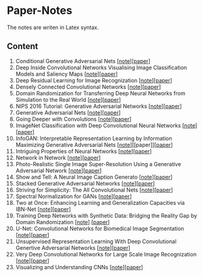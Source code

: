 # Paper-Notes
The notes are writen in Latex syntax.

## Content

1. Conditional Generative Adversarial Nets [[note](./Conditional-Generative-Adversarial-Nets/cGANs.md)][[paper](https://arxiv.org/abs/1411.1784)]
2. Deep Inside Convolutional Networks Visualising Image Classification Models and Saliency Maps [[note](./Deep-Inside-Convolutional-Networks-Visualising-Image-Classification-Models-and-Saliency-Maps/CNN-Vis-Saliency-Maps.md)][[paper](https://arxiv.org/abs/1312.6034)]
3. Deep Residual Learning for Image Recognization [[note](./Deep-Residual-Learning-for-Image-Recognition/ResNet.md)][[paper](https://arxiv.org/abs/1512.03385)]
4. Densely Connected Convolutional Networks [[note](./Densely-Connected-Convolutional-Networks/DenseNet.md)][[paper](https://arxiv.org/abs/1608.06993)]
5. Domain Randomization for Transferring Deep Neural Networks from Simulation to the Real World [[note](./Domain-Randomization-for-Transferring-Deep-Neural-Networks-from-Simulation-to-the-Real-World/Domain-Randomization.md)][[paper](https://arxiv.org/abs/1703.06907)]
6. NIPS 2016 Tutorial: Generative Adversarial Networks  [[note](./GAN-Tutorial/GAN.md)][[paper](https://arxiv.org/abs/1701.00160)]
7. Generative Adversarial Nets [[note](./Generative-Adversarial-Nets/GAN.md)][[paper](https://arxiv.org/abs/1406.2661)]
8. Going Deeper with Convolutions [[note](./Going-Deeper-with-Convolutions/GoogleNet.md)][[paper](https://arxiv.org/abs/1409.4842)]
9. ImageNet Classification with Deep Convolutional Neural Networks [[note](./ImageNet-Classification-with-Deep-Convolutional-Neural-Networks/AlexNet.md)][[paper](https://www.nvidia.cn/content/tesla/pdf/machine-learning/imagenet-classification-with-deep-convolutional-nn.pdf)]
10. InfoGAN: Interpretable Representation Learning by Information Maximizing Generative Adversarial Nets [[note](./InfoGAN-Interpretable-Representation-Learning-by-Information-Maximizing-Generative-Adversarial-Nets/InfoGAN.md)][[paper]][[paper](https://arxiv.org/abs/1606.03657)]
11. Intriguing Properties of Neural Networks [[note](./Intriguing-Properties-of-Neural-Networks/Adversarial-Examples.md)][[paper](https://arxiv.org/abs/1312.6199)]
12. Network in Network [[note](./Network-in-Network/NIN.md)][[paper](https://arxiv.org/abs/1312.4400)]
13. Photo-Realistic Single Image Super-Resolution Using a Generative Adversarial
    Network [[note](./Photo-Realistic-Single-Image-Super-Resolution-Using-a-Generative-Adversarial-Network/SRGAN.md)][[paper](https://arxiv.org/pdf/1609.04802.pdf)]
14. Show and Tell: A Neural Image Caption Generato [[note](./Show-and-Tell-A-Neural-Image-Caption-Generator/Show-and-Tell.md)][[paper](https://arxiv.org/abs/1411.4555)]
15. Stacked Generative Adversarial Networks [[note](./Stacked-Generative-Adversarial-Networks/SGAN.md)][[paper](https://arxiv.org/pdf/1612.04357.pdf)]
16. Striving for Simplicity: The All Convolutional Nets [[note](./Striving-for-Simplicity-The-All-Convolutional-Net/All-CNNs.md)][[paper](https://arxiv.org/abs/1412.6806)]
17. Spectral Normalization for GANs [[note](./Spectral-Normalization-for-GANS/Spectral-Norm.md)][[paper](https://arxiv.org/pdf/1802.05957.pdf)]
18. Two at Once: Enhancing Learning and Generalization Capacities via IBN-Net [[note](./Two-at-Once-Enhancing-Learning-and-Generalization-Capacities-via-IBN-Net/IBN-Net.md)][[paper](https://arxiv.org/abs/1807.09441)]
19. Training Deep Networks with Synthetic Data: Bridging the Reality Gap by Domain Randomization [[note](./Training-Deep-Networks-with-Synthetic-Data-Bridging-the-Reality-Gap-by-Domain-Randomization/Domain-Randomization-Object-Detection.md)] [[paper](https://www.semanticscholar.org/paper/Training-Deep-Networks-With-Synthetic-Data%3A-the-Gap-Tremblay-Prakash/c636cd6eba286357fe807c0ca4b02c3b9b7b5619?navId=citing-papers)]
20. U-Net: Convolutional Networks for Biomedical Image Segmentation [[note](./U-Net-Convolutional-Networks-for-Biomedical-Image-Segmentation/U-net.md)][[paper](https://arxiv.org/pdf/1505.04597.pdf)]
21. Unsupervised Representation Learning With Deep Convolutional Genertive Adversarial Networks [[note](DCGAN.md)][[paper](https://arxiv.org/abs/1511.06434)]
22. Very Deep Convolutional Networks for Large Scale Image Recognization [[note](./Very-Deep-Convolutional-Networks-for-Large-Scale-Image-Recognization/VGG.md)][[paper](https://arxiv.org/pdf/1409.1556.pdf)]
23. Visualizing and Understanding CNNs [[note](./Visualizing-and-Understanding-CNNs/Deconv-Vis.md)][[paper](https://cs.nyu.edu/~fergus/papers/zeilerECCV2014.pdf)]